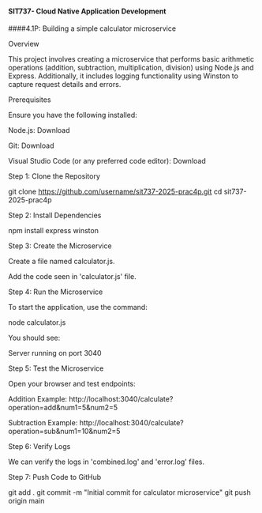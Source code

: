 #### SIT737- Cloud Native Application Development ####
####4.1P: Building a simple calculator microservice

Overview

This project involves creating a microservice that performs basic arithmetic operations (addition, subtraction, multiplication, division) using Node.js and Express. Additionally, it includes logging functionality using Winston to capture request details and errors.

Prerequisites

Ensure you have the following installed:

Node.js: Download

Git: Download

Visual Studio Code (or any preferred code editor): Download

Step 1: Clone the Repository

git clone https://github.com/username/sit737-2025-prac4p.git
cd sit737-2025-prac4p

Step 2: Install Dependencies

npm install express winston

Step 3: Create the Microservice

Create a file named calculator.js.

Add the code seen in 'calculator.js' file.

Step 4: Run the Microservice

To start the application, use the command:

node calculator.js

You should see:

Server running on port 3040

Step 5: Test the Microservice

Open your browser and test endpoints:

Addition Example: http://localhost:3040/calculate?operation=add&num1=5&num2=5

Subtraction Example: http://localhost:3040/calculate?operation=sub&num1=10&num2=5

Step 6: Verify Logs

We can verify the logs in 'combined.log' and 'error.log' files.

Step 7: Push Code to GitHub

git add .
git commit -m "Initial commit for calculator microservice"
git push origin main